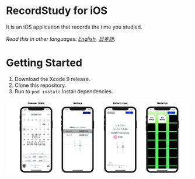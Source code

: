 # RecordStudy for iOS

It is an iOS application that records the time you studied.

*Read this in other languages: [English](README.md), [日本語](README.ja.md).*

# Getting Started
1. Download the Xcode 9 release.
2. Clone this repository.
3. Run to ``pod install`` install dependencies.

![RecordStudy for iOS](.github/app.jpg)
